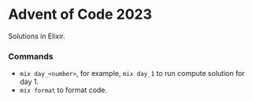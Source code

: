 # Advent of Code 2023
Solutions in Elixir.

### Commands
* `mix day_<number>`, for example, `mix day_1` to run compute solution for day 1.
* `mix format` to format code.